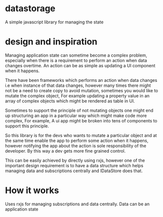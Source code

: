 # datastorage
A simple javascript library for managing the state

# design and inspiration
Managing application state can sometime become a complex problem, especially when there is a requirement to perform an action when data changes overtime. An action can be as simple as updating a UI component when it happens.


There have been frameworks which performs an action when data changes i.e when instance of that data changes, however many times there might not be a need to create copy to avoid mutation, sometimes you would like to mutate the complex object, For example updating a property value in an array of complex objects which might be rendered as table in UI.

Sometimes to support the principle of not mutating objects one might end up structuring an app in a particular way which might make code more complex, For example, A ui app might be broken into tens of components to support this principle.

So this library is for the devs who wants to mutate a particular object and at the same time enable the app to perform some action when it happens, however notifying the app about the action is sole responsibility of the developer. By this way a dev gets more fine grained control.

This can be easily achieved by directly using rxjs, however one of the important design requirement is to have a data structure which helps managing data and subscriptions centrally and IDataStore does that.


# How it works
Uses rxjs for managing subscriptions and data centrally. Data can be an application state
